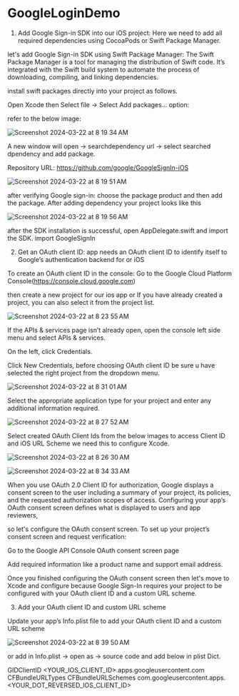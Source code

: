 # GoogleLoginDemo

1. Add Google Sign-in SDK into our iOS project:
Here we need to add all required dependencies using CocoaPods or Swift Package Manager.

let's add Google Sign-in SDK using Swift Package Manager: 
The Swift Package Manager is a tool for managing the distribution of Swift code. It’s integrated with the Swift build system to automate the process of downloading, compiling, and linking dependencies.

install swift packages directly into your project as follows.

Open Xcode then Select file → Select Add packages… option:

refer to the below image:

![Screenshot 2024-03-22 at 8 19 34 AM](https://github.com/KalpeshKalsariya/GoogleLoginDemo/assets/38584779/8b23ff41-362c-4479-88f8-209d9118606f)

A new window will open → searchdependency url → select searched dpendency and add package.

Repository URL: https://github.com/google/GoogleSignIn-iOS

![Screenshot 2024-03-22 at 8 19 51 AM](https://github.com/KalpeshKalsariya/GoogleLoginDemo/assets/38584779/8c83c942-92f9-49b4-b1be-81a30e727e9d)

after verifying Google sign-in: choose the package product and then add the package. After adding dependency your project looks like this

![Screenshot 2024-03-22 at 8 19 56 AM](https://github.com/KalpeshKalsariya/GoogleLoginDemo/assets/38584779/98132d1c-1fa0-4e41-b4fb-94aba86ba27c)

after the SDK installation is successful, open AppDelegate.swift and import the SDK. import GoogleSignIn

2. Get an OAuth client ID: app needs an OAuth client ID to identify itself to Google’s authentication backend for or iOS

To create an OAuth client ID in the console: Go to the Google Cloud Platform Console(https://console.cloud.google.com)

then create a new project for our ios app or If you have already created a project, you can also select it from the project list.

![Screenshot 2024-03-22 at 8 23 55 AM](https://github.com/KalpeshKalsariya/GoogleLoginDemo/assets/38584779/087f5857-7195-4fbd-8e61-6aec32f751ae)

If the APIs & services page isn’t already open, open the console left side menu and select APIs & services.

On the left, click Credentials.

Click New Credentials, before choosing OAuth client ID be sure u have selected the right project from the dropdown menu.

![Screenshot 2024-03-22 at 8 31 01 AM](https://github.com/KalpeshKalsariya/GoogleLoginDemo/assets/38584779/b43e1d02-371b-464b-8381-628ba472456f)

Select the appropriate application type for your project and enter any additional information required.

![Screenshot 2024-03-22 at 8 27 52 AM](https://github.com/KalpeshKalsariya/GoogleLoginDemo/assets/38584779/f7524857-1e78-404f-9bd3-90a028b45e33)

Select created OAuth Client Ids from the below images to access Client ID and iOS URL Scheme we need this to configure Xcode.

![Screenshot 2024-03-22 at 8 26 30 AM](https://github.com/KalpeshKalsariya/GoogleLoginDemo/assets/38584779/f77f8ebb-6ee8-4e49-82c7-b9d696982ae0)

![Screenshot 2024-03-22 at 8 34 33 AM](https://github.com/KalpeshKalsariya/GoogleLoginDemo/assets/38584779/06288016-9bb1-4252-8fc8-7ae7e68b3b98)

When you use OAuth 2.0 Client ID for authorization, Google displays a consent screen to the user including a summary of your project, its policies, and the requested authorization scopes of access. Configuring your app’s OAuth consent screen defines what is displayed to users and app reviewers,

so let's configure the OAuth consent screen. To set up your project’s consent screen and request verification:

Go to the Google API Console OAuth consent screen page

Add required information like a product name and support email address.

Once you finished configuring the OAuth consent screen then let's move to Xcode and configure because Google Sign-In requires your project to be configured with your OAuth client ID and a custom URL scheme.

3. Add your OAuth client ID and custom URL scheme

Update your app’s Info.plist file to add your OAuth client ID and a custom URL scheme

![Screenshot 2024-03-22 at 8 39 50 AM](https://github.com/KalpeshKalsariya/GoogleLoginDemo/assets/38584779/ae8164b9-dd42-4d9e-849a-825eecbf0397)

or add in Info.plist → open as → source code and add below in plist Dict.

<key>GIDClientID</key>
    <string><YOUR_IOS_CLIENT_ID>.apps.googleusercontent.com</string>
    <key>CFBundleURLTypes</key>
    <array>
      <dict>
        <key>CFBundleURLSchemes</key>
        <array>
          <string>com.googleusercontent.apps.<YOUR_DOT_REVERSED_IOS_CLIENT_ID></string>
        </array>
      </dict>
    </array>
